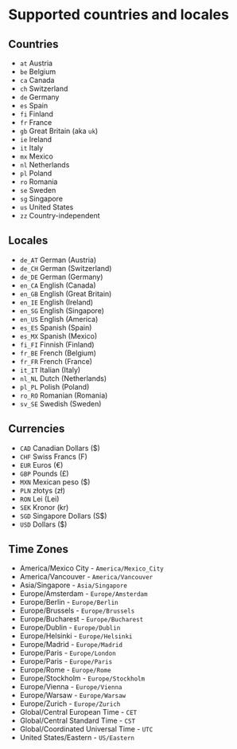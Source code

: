 # Supported countries and locales

## Countries

- `at` Austria
- `be` Belgium
- `ca` Canada
- `ch` Switzerland
- `de` Germany
- `es` Spain
- `fi` Finland
- `fr` France
- `gb` Great Britain (aka `uk`)
- `ie` Ireland
- `it` Italy
- `mx` Mexico
- `nl` Netherlands
- `pl` Poland
- `ro` Romania
- `se` Sweden
- `sg` Singapore
- `us` United States
- `zz` Country-independent

## Locales

- `de_AT` German (Austria)
- `de_CH` German (Switzerland)
- `de_DE` German (Germany)
- `en_CA` English (Canada)
- `en_GB` English (Great Britain)
- `en_IE` English (Ireland)
- `en_SG` English (Singapore)
- `en_US` English (America)
- `es_ES` Spanish (Spain)
- `es_MX` Spanish (Mexico)
- `fi_FI` Finnish (Finland)
- `fr_BE` French (Belgium)
- `fr_FR` French (France)
- `it_IT` Italian (Italy)
- `nl_NL` Dutch (Netherlands)
- `pl_PL` Polish (Poland)
- `ro_RO` Romanian (Romania)
- `sv_SE` Swedish (Sweden)

## Currencies

- `CAD` Canadian Dollars ($)
- `CHF` Swiss Francs (F)
- `EUR` Euros (€)
- `GBP` Pounds (£)
- `MXN` Mexican peso ($)
- `PLN` złotys (zł)
- `RON` Lei (Lei)
- `SEK` Kronor (kr)
- `SGD` Singapore Dollars (S$)
- `USD` Dollars ($)

## Time Zones

- America/Mexico City - `America/Mexico_City`
- America/Vancouver - `America/Vancouver`
- Asia/Singapore - `Asia/Singapore`
- Europe/Amsterdam - `Europe/Amsterdam`
- Europe/Berlin - `Europe/Berlin`
- Europe/Brussels - `Europe/Brussels`
- Europe/Bucharest - `Europe/Bucharest`
- Europe/Dublin - `Europe/Dublin`
- Europe/Helsinki - `Europe/Helsinki`
- Europe/Madrid - `Europe/Madrid`
- Europe/Paris - `Europe/London`
- Europe/Paris - `Europe/Paris`
- Europe/Rome - `Europe/Rome`
- Europe/Stockholm - `Europe/Stockholm`
- Europe/Vienna - `Europe/Vienna`
- Europe/Warsaw - `Europe/Warsaw`
- Europe/Zurich - `Europe/Zurich`
- Global/Central European Time - `CET`
- Global/Central Standard Time - `CST`
- Global/Coordinated Universal Time - `UTC`
- United States/Eastern - `US/Eastern`
